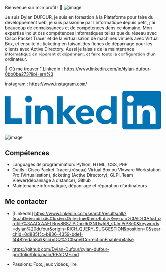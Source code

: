 Bienvenue sur mon profil ! 👋
![image](https://github.com/user-attachments/assets/c07626c4-570e-4eb7-a676-3b59fae7677e)

Je suis Dylan DUFOUR, je suis en formation à la Plateforme pour faire du developpement web, je suis passionné par l'informatique depuis petit, j'ai beaucoup de connaissances et de compétences dans ce domaine. Mon expertise inclut des compétences informatiques telles que du réseau avec Cisco Packet Tracer et de la virtualisation de machines virtuels avec Virtual Box, et ensuite du ticketing en faisant des fiches de dépannage pour les clients avec Active Directory. Aussi je faisais de la maintenance informatique en réparant et dépannant, et faire toute la configuration d'un ordinateur.

📍 Où me trouver ?
LinkedIn : https://www.linkedin.com/in/dylan-dufour-0bb0ba273?lipi=urn%3
                                                                                  
instagram : https://www.instagram.com/              


![image](https://github.com/Dylan-Dufour/Dylan-Dufour/blob/main/5vjkakpe.png)



![image](https://github.com/user-attachments/assets/8f731892-08ac-496c-8d6d-b9bd309dcc43)




## Compétences
- Languages de programmation: Python, HTML, CSS, PHP
- Outils : Cisco Packet Tracer,(réseau) Virtual Box ou VMware Workstation Pro (Virtualisation), ticketing (Active Directory), GLPI, Team Viewer(dépannage à distance), Github
- Maintenance informatique, dépannage et réparation d'ordinateurs


## Me contacter
- [LinkedIn] https://www.linkedin.com/search/results/all/?fetchDeterministicClustersOnly=true&heroEntityKey=urn%3Ali%3Afsd_profile%3AACoAAELBrw8BSZlPDhm6d3NUw5I8_s1JmPrPSe0&keywords=dylan%20dufour&origin=RICH_QUERY_SUGGESTION&position=0&searchId=0d885f5c-b836-4359-bde1-f4482eda58a9&sid=DQ%2C&spellCorrectionEnabled=false

- https://github.com/Dylan-Dufour/dylan-dufour-portfolio/blob/main/README.md

- Passions: Foot, jeux vidéos, lire


<!--
**Dylan-Dufour/Dylan-Dufour** is a ✨ _special_ ✨ repository because its `README.md` (this file) appears on your GitHub profile.

Here are some ideas to get you started:

- 🔭 I’m currently working on ...
- 🌱 I’m currently learning ...
- 👯 I’m looking to collaborate on ...
- 🤔 I’m looking for help with ...
- 💬 Ask me about ...
- 📫 How to reach me: ...
- 😄 Pronouns: ...
- ⚡ Fun fact: ...
-->
